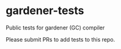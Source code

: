 # gardener-tests

Public tests for gardener (GC) compiler

Please submit PRs to add tests to this repo.
